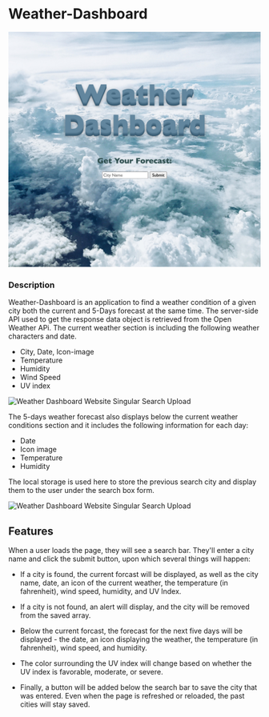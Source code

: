 # Weather-Dashboard
![Weather Dashboard Website initial Upload](/assets/images/Weather_Dashboard_Website_Intial_Upload.png)


### Description
Weather-Dashboard is an application to find a weather condition of a given city both the current and 5-Days forecast at the same time.
The server-side API used to get the response data object is retrieved from the Open Weather APi.
The current weather section is including the following weather characters and date.

- City, Date, Icon-image
- Temperature
- Humidity
- Wind Speed
- UV index

![Weather Dashboard Website Singular Search Upload](/assets/images/Weather_Dashboard_Singular_Search_Upload.png)

The 5-days weather forecast also displays below the current weather conditions section and it includes the following information for each day:

- Date
- Icon image
- Temperature
- Humidity

The local storage is used here to store the previous search city and display them to the user under the search box form.

![Weather Dashboard Website Singular Search Upload](/assets/images/Weather_Dashboard_Multiple_Search_Upload.png)


## Features
When a user loads the page, they will see a search bar. They'll enter a city name and click the submit button, upon which several things will happen:

- If a city is found, the current forcast will be displayed, as well as the city name, date, an icon of the current weather, the temperature (in fahrenheit), wind speed, humidity, and UV Index.

- If a city is not found, an alert will display, and the city will be removed from the saved array.

- Below the current forcast, the forecast for the next five days will be displayed - the date, an icon displaying the weather, the temperature (in fahrenheit), wind speed, and humidity.

- The color surrounding the UV index will change based on whether the UV index is favorable, moderate, or severe.


- Finally, a button will be added below the search bar to save the city that was entered. Even when the page is refreshed or reloaded, the past cities will stay saved.


